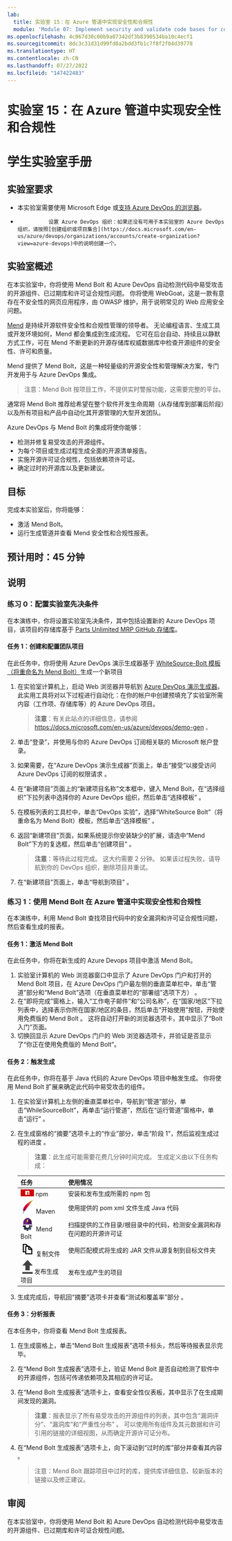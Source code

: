 ```yaml
---
lab:
  title: 实验室 15：在 Azure 管道中实现安全性和合规性
  module: 'Module 07: Implement security and validate code bases for compliance'
ms.openlocfilehash: 4c067d30c00b9a07342df3b8390534ba10c4ecf1
ms.sourcegitcommit: 8dc3c31d31d99fd0a2bdd3fb1c7f8f2f04d39778
ms.translationtype: HT
ms.contentlocale: zh-CN
ms.lasthandoff: 07/27/2022
ms.locfileid: "147422483"
---
```

# <a name="lab-15-implement-security-and-compliance-in-an-azure-pipeline"></a>实验室 15：在 Azure 管道中实现安全性和合规性

# <a name="student-lab-manual"></a>学生实验室手册

## <a name="lab-requirements"></a>实验室要求

- 本实验室需要使用 Microsoft Edge 或[支持 Azure DevOps 的浏览器](https://docs.microsoft.com/en-us/azure/devops/server/compatibility?view=azure-devops#web-portal-supported-browsers)。

-               设置 Azure DevOps 组织：如果还没有可用于本实验室的 Azure DevOps 组织，请按照[创建组织或项目集合](https://docs.microsoft.com/en-us/azure/devops/organizations/accounts/create-organization?view=azure-devops)中的说明创建一个。

## <a name="lab-overview"></a>实验室概述

在本实验室中，你将使用 Mend Bolt 和 Azure DevOps 自动检测代码中易受攻击的开源组件、已过期库和许可证合规性问题。 你将使用 WebGoat，这是一款有意存在不安全性的网页应用程序，由 OWASP 维护，用于说明常见的 Web 应用安全问题。

[Mend](https://www.mend.io/) 是持续开源软件安全性和合规性管理的领导者。 无论编程语言、生成工具或开发环境如何，Mend 都会集成到生成流程。 它可在后台自动、持续且以静默方式工作，可在 Mend 不断更新的开源存储库权威数据库中检查开源组件的安全性、许可和质量。

Mend 提供了 Mend Bolt，这是一种轻量级的开源安全性和管理解决方案，专门开发用于与 Azure DevOps 集成。

> 注意：Mend Bolt 按项目工作，不提供实时警报功能，这需要完整的平台。 

通常将 Mend Bolt 推荐给希望在整个软件开发生命周期（从存储库到部署后阶段）以及所有项目和产品中自动化其开源管理的大型开发团队。

Azure DevOps 与 Mend Bolt 的集成将使你能够：

- 检测并修复易受攻击的开源组件。
- 为每个项目或生成过程生成全面的开源清单报告。
- 实施开源许可证合规性，包括依赖项许可证。
- 确定过时的开源库以及更新建议。

## <a name="objectives"></a>目标

完成本实验室后，你将能够：

- 激活 Mend Bolt。
- 运行生成管道并查看 Mend 安全性和合规性报表。

## <a name="estimated-timing-45-minutes"></a>预计用时：45 分钟

## <a name="instructions"></a>说明

### <a name="exercise-0-configure-the-lab-prerequisites"></a>练习 0：配置实验室先决条件

在本演练中，你将设置实验室先决条件，其中包括设置新的 Azure DevOps 项目，该项目的存储库基于 [Parts Unlimited MRP GitHub 存储库](https://www.github.com/microsoft/partsunlimitedmrp)。

#### <a name="task-1-create-and-configure-the-team-project"></a>任务 1：创建和配置团队项目

在此任务中，你将使用 Azure DevOps 演示生成器基于 [WhiteSource-Bolt 模板（将重命名为 Mend Bolt）](https://azuredevopsdemogenerator.azurewebsites.net/?name=WhiteSource-Bolt&templateid=77362)生成一个新项目

1. 在实验室计算机上，启动 Web 浏览器并导航到 [Azure DevOps 演示生成器](https://azuredevopsdemogenerator.azurewebsites.net)。 此实用工具将对以下过程进行自动化：在你的帐户中创建预填充了实验室所需内容（工作项、存储库等）的 Azure DevOps 项目。

    > **注意**：有关此站点的详细信息，请参阅 <https://docs.microsoft.com/en-us/azure/devops/demo-gen> 。

1. 单击“登录”，并使用与你的 Azure DevOps 订阅相关联的 Microsoft 帐户登录。
1. 如果需要，在“Azure DevOps 演示生成器”页面上，单击“接受”以接受访问 Azure DevOps 订阅的权限请求 。
1. 在“新建项目”页面上的“新建项目名称”文本框中，键入 Mend Bolt，在“选择组织”下拉列表中选择你的 Azure DevOps 组织，然后单击“选择模板”    。
1. 在模板列表的工具栏中，单击“DevOps 实验”，选择“WhiteSource Bolt”（将重命名为 Mend Bolt）模板，然后单击“选择模板”  。
1. 返回“新建项目”页面，如果系统提示你安装缺少的扩展，请选中“Mend Bolt”下方的复选框，然后单击“创建项目”  。

    > **注意**：等待此过程完成。 这大约需要 2 分钟。 如果该过程失败，请导航到你的 DevOps 组织，删除项目并重试。

1. 在“新建项目”页面上，单击“导航到项目” 。

### <a name="exercise-1-implement-security-and-compliance-in-an-azure-pipeline-using-mend-bolt"></a>练习 1：使用 Mend Bolt 在 Azure 管道中实现安全性和合规性

在本演练中，利用 Mend Bolt 查找项目代码中的安全漏洞和许可证合规性问题，然后查看生成的报表。

#### <a name="task-1-activate-mend-bolt"></a>任务 1：激活 Mend Bolt

在此任务中，你将在新生成的 Azure Devops 项目中激活 Mend Bolt。

1. 实验室计算机的 Web 浏览器窗口中显示了 Azure DevOps 门户和打开的 Mend Bolt 项目，在 Azure DevOps 门户最左侧的垂直菜单栏中，单击“管道”部分和“Mend Bolt”选项（在垂直菜单栏的“部署组”选项下方）   。
1. 在“即将完成”窗格上，输入“工作电子邮件”和“公司名称”，在“国家/地区”下拉列表中，选择表示你所在国家/地区的条目，然后单击“开始使用”按钮，开始使用免费版的 Mend Bolt    。 这将自动打开新的浏览器选项卡，其中显示了“Bolt 入门”页面。
1. 切换回显示 Azure DevOps 门户的 Web 浏览器选项卡，并验证是否显示了“你正在使用免费版的 Mend Bolt”。

#### <a name="task-2-trigger-a-build"></a>任务 2：触发生成

在此任务中，你将在基于 Java 代码的 Azure DevOps 项目中触发生成。 你将使用 Mend Bolt 扩展来确定此代码中易受攻击的组件。

1. 在实验室计算机上左侧的垂直菜单栏中，导航到“管道”部分，单击“WhileSourceBolt”，再单击“运行管道”，然后在“运行管道”窗格中，单击“运行”    。
1. 在生成窗格的“摘要”选项卡上的“作业”部分，单击“阶段 1”，然后监视生成过程的进度  。

    > **注意**：此生成可能需要花费几分钟时间完成。 生成定义由以下任务构成：

    | 任务 | 使用情况 |
    | ---- | ------ |
    | ![npm](images/m07/npm.png) npm |  安装和发布生成所需的 npm 包 |
    | ![maven](images/m07/maven.png) Maven |  使用提供的 pom xml 文件生成 Java 代码 |
    | ![Mendbolt](images/m07/whitesourcebolt.png) Mend Bolt |  扫描提供的工作目录/根目录中的代码，检测安全漏洞和存在问题的开源许可证 |
    | ![copy-files](images/m07/copy-files.png) 复制文件 |  使用匹配模式将生成的 JAR 文件从源复制到目标文件夹 |
    | ![publish-build-artifacts](images/m07/publish-build-artifacts.png)发布生成项目 |  发布生成产生的项目 |

1. 生成完成后，导航回“摘要”选项卡并查看“测试和覆盖率”部分 。

#### <a name="task-3-analyze-reports"></a>任务 3：分析报表

在本任务中，你将查看 Mend Bolt 生成报表。

1. 在生成窗格上，单击“Mend Bolt 生成报表”选项卡标头，然后等待报表显示完毕。
1. 在“Mend Bolt 生成报表”选项卡上，验证 Mend Bolt 是否自动检测了软件中的开源组件，包括可传递依赖项及其相应的许可证。
1. 在“Mend Bolt 生成报表”选项卡上，查看安全性仪表板，其中显示了在生成期间发现的漏洞。

    > **注意**：报表显示了所有易受攻击的开源组件的列表，其中包含“漏洞评分”、“漏洞库”和“严重性分布”  。 可以使用所有组件及其元数据和许可引用的链接的详细视图，从而确定开源许可证分布。

1. 在“Mend Bolt 生成报表”选项卡上，向下滚动到“过时的库”部分并查看其内容 。

    > 注意：Mend Bolt 跟踪项目中过时的库，提供库详细信息、较新版本的链接以及修正建议。

## <a name="review"></a>审阅

在本实验室中，你将使用 Mend Bolt 和 Azure DevOps 自动检测代码中易受攻击的开源组件、已过期库和许可证合规性问题。
